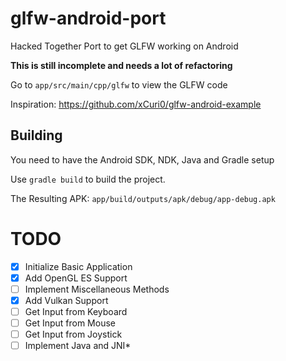 # glfw-android-port

Hacked Together Port to get GLFW working on Android

**This is still incomplete and needs a lot of refactoring**

Go to `app/src/main/cpp/glfw` to view the GLFW code

Inspiration: https://github.com/xCuri0/glfw-android-example


## Building
You need to have the Android SDK, NDK, Java and Gradle setup

Use `gradle build` to build the project.

The Resulting APK: `app/build/outputs/apk/debug/app-debug.apk`


# TODO
- [X] Initialize Basic Application
- [X] Add OpenGL ES Support
- [ ] Implement Miscellaneous Methods
- [X] Add Vulkan Support
- [ ] Get Input from Keyboard
- [ ] Get Input from Mouse
- [ ] Get Input from Joystick
- [ ] Implement Java and JNI*
